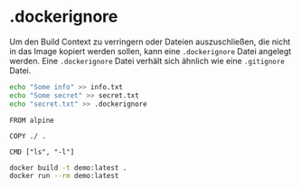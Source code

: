 # .dockerignore

Um den Build Context zu verringern oder Dateien auszuschließen, die nicht in das Image kopiert werden sollen, kann eine `.dockerignore` Datei angelegt werden. Eine `.dockerignore` Datei verhält sich ähnlich wie eine `.gitignore` Datei.

```bash
echo "Some info" >> info.txt
echo "Some secret" >> secret.txt
echo "secret.txt" >> .dockerignore
```

```text
FROM alpine

COPY ./ .

CMD ["ls", "-l"]
```

```bash
docker build -t demo:latest .
docker run --rm demo:latest
```



